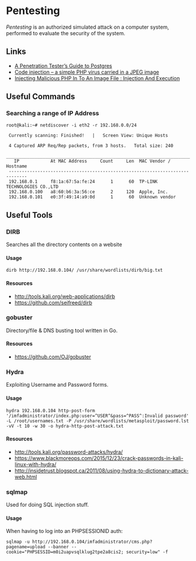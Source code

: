 # Pentesting

<dfn>Pentesting</dfn> is an authorized simulated attack on a computer system, performed to evaluate the security of the system.

## Links

-   [A Penetration Tester’s Guide to Postgres](https://medium.com/@cryptocracker99/a-penetration-testers-guide-to-postgresql-d78954921ee9)
-   [Code injection – a simple PHP virus carried in a JPEG image](http://php.webtutor.pl/en/2011/05/13/php-code-injection-a-simple-virus-written-in-php-and-carried-in-a-jpeg-image/)
-   [Injecting Malicious PHP In To An Image File : Injection And Execution](http://techyzilla.blogspot.ca/2012/07/injecting-malicious-php-in-to-an-image-file.html)

## Useful Commands

### Searching a range of IP Address

```text
root@kali:~# netdiscover -i eth2 -r 192.168.0.0/24

 Currently scanning: Finished!   |   Screen View: Unique Hosts

 4 Captured ARP Req/Rep packets, from 3 hosts.   Total size: 240
 _____________________________________________________________________________
   IP            At MAC Address     Count     Len  MAC Vendor / Hostname
 -----------------------------------------------------------------------------
 192.168.0.1     f8:1a:67:5a:fe:24      1      60  TP-LINK TECHNOLOGIES CO.,LTD
 192.168.0.100   a8:60:b6:3a:56:ce      2     120  Apple, Inc.
 192.168.0.101   e0:3f:49:14:a9:0d      1      60  Unknown vendor
```

## Useful Tools

### DIRB

Searches all the directory contents on a website

#### Usage

```text
dirb http://192.168.0.104/ /usr/share/wordlists/dirb/big.txt
```

#### Resources

-   <http://tools.kali.org/web-applications/dirb>
-   <https://github.com/seifreed/dirb>

### gobuster

Directory/file & DNS busting tool written in Go.

#### Resources

-   <https://github.com/OJ/gobuster>

### Hydra

Exploiting Username and Password forms.

#### Usage

```text
hydra 192.168.0.104 http-post-form '/imfadministrator/index.php:user=^USER^&pass=^PASS^:Invalid password' -L /root/usernames.txt -P /usr/share/wordlists/metasploit/password.lst -vV -t 10 -w 30 -o hydra-http-post-attack.txt
```

#### Resources

-   <http://tools.kali.org/password-attacks/hydra/>
-   <https://www.blackmoreops.com/2015/12/23/crack-passwords-in-kali-linux-with-hydra/>
-   <http://insidetrust.blogspot.ca/2011/08/using-hydra-to-dictionary-attack-web.html>

### sqlmap

Used for doing SQL injection stuff.

#### Usage

When having to log into an PHPSESSIONID auth:

```text
sqlmap -u http://192.168.0.104/imfadministrator/cms.php?pagename=upload --banner --cookie="PHPSESSID=m0i2uapvsqlklug2tpe2a8cis2; security=low" -f
```
